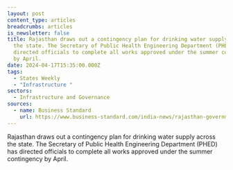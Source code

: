 ```yaml
---
layout: post
content_type: articles
breadcrumbs: articles
is_newsletter: false
title: Rajasthan draws out a contingency plan for drinking water supply across
  the state. The Secretary of Public Health Engineering Department (PHED) has
  directed officials to complete all works approved under the summer contingency
  by April.
date: 2024-04-17T15:35:00.000Z
tags:
  - States Weekly
  - "Infrastructure "
sectors:
  - Infrastructure and Governance
sources:
  - name: Business Standard
    url: https://www.business-standard.com/india-news/rajasthan-government-preps-drinking-water-action-plan-for-summers-124041100602_1.html
---
```

Rajasthan draws out a contingency plan for drinking water supply across the state. The Secretary of Public Health Engineering Department (PHED) has directed officials to complete all works approved under the summer contingency by April.
